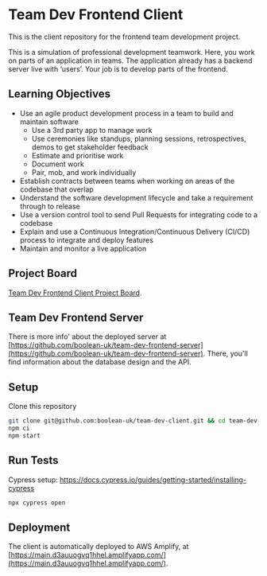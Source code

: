 # Team Dev Frontend Client

This is the client repository for the frontend team development project.

This is a simulation of professional development teamwork. Here, you work on parts of an application in teams. The application already has a backend server live with ‘users’. Your job is to develop parts of the frontend.

## Learning Objectives

- Use an agile product development process in a team to build and maintain software
  - Use a 3rd party app to manage work
  - Use ceremonies like standups, planning sessions, retrospectives, demos to get stakeholder feedback
  - Estimate and prioritise work
  - Document work
  - Pair, mob, and work individually
- Establish contracts between teams when working on areas of the codebase that overlap
- Understand the software development lifecycle and take a requirement through to release
- Use a version control tool to send Pull Requests for integrating code to a codebase
- Explain and use a Continuous Integration/Continuous Delivery (CI/CD) process to integrate and deploy features
- Maintain and monitor a live application

## Project Board

[Team Dev Frontend Client Project Board](https://github.com/orgs/boolean-uk/projects/6).

## Team Dev Frontend Server

There is more info' about the deployed server at [https://github.com/boolean-uk/team-dev-frontend-server](https://github.com/boolean-uk/team-dev-frontend-server). There, you'll find information about the database design and the API.

## Setup

Clone this repository

```sh
git clone git@github.com:boolean-uk/team-dev-client.git && cd team-dev-client
npm ci
npm start
```

## Run Tests

Cypress setup: https://docs.cypress.io/guides/getting-started/installing-cypress

```sh
npx cypress open
```

## Deployment

The client is automatically deployed to AWS Amplify, at [https://main.d3auuogvq1hhel.amplifyapp.com/](https://main.d3auuogvq1hhel.amplifyapp.com/).
